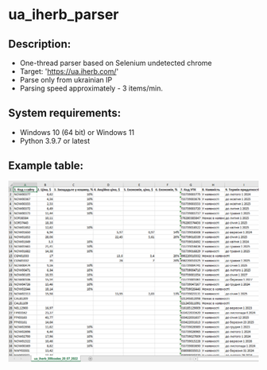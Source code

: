 # ua_iherb_parser
## Description:
- One-thread parser based on Selenium undetected chrome  
- Target: 'https://ua.iherb.com/'
- Parse only from ukrainian IP 
- Parsing speed approximately - 3 items/min. 
## System requirements:
- Windows 10 (64 bit) or Windows 11
- Python 3.9.7 or latest
## Example table:
![Table](https://raw.githubusercontent.com/Codyusey/ua_iherb_parser/main/example.png)
